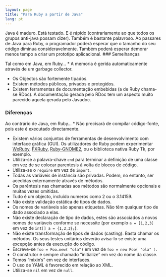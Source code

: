 ```yaml
---
layout: page
title: "Para Ruby a partir de Java"
lang: pt
---
```


 Java é maduro. Está testado. E é rápido (contrariamente ao que todos os grupos anti-java possam dizer). Também é bastante palavroso. Ao passares de Java para Ruby, o programador poderá esperar que o tamanho do seu código diminua consideravelmente. Também poderá esperar demorar menos tempo a criar um prototipo aplicacional. ### Semelhanças

 Tal como em Java, em Ruby… * A memoria é gerida automaticamente através de um garbage collector.
* Os Objectos são fortemente tipados.
* Existem métodos públicos, privados e protegidos.
* Existem ferramentas de documentação embebidas (a de Ruby chama-se
  RDoc). A documentação gerada pelo RDoc tem um aspecto muito parecido
  aquela gerada pelo Javadoc.

### Diferenças

 Ao contrário de Java, em Ruby… * Não precisará de compilar código-fonte, pois este é executado
  directamente.
* Existem vários conjuntos de ferramentas de desenvolvimento com
  interface gráfica (GUI). Os utilizadores de Ruby podem experimentar
  [WxRuby][1], [FXRuby][2], [Ruby-GNOME2][3], ou o biblioteca nativa
  Ruby Tk, por exemplo.
* Utiliza-se a palavra-chave `end` para terminar a definição de uma
  classe em vez de se colocar parentesis á volta de blocos de código.
* Utiliza-se o `require` em vez de `import`.
* Todas as variáveis de instância são privadas. Podem, no entanto, ser
  acedidas externamente através de métodos.
* Os parêntesis nas chamadas aos métodos são normalmente opcionais e
  muitas vezes omitidas.
* Tudo é um objecto, incluído numeros como 2 ou o 3.14159.
* Não existe validação estática de tipos de dados.
* Os nomes de variáveis são apenas etiquetas. Não têm qualquer tipo de
  dado associado a elas.
* Não existe declaração de tipo de dados, estes são associados a novos
  nomes de variáveis conforme se necessite (por exemplo `a = [1,2,3]` em
  vez de `int[] a = {1,2,3};`).
* Não existe transformação de tipos de dados (casting). Basta chamar os
  métodos. Os seus testes unitários deverão avisa-lo se existe uma
  excepção antes da execução do código.
* Escreve-se `foo = Foo.new( "ola")` em vez de `foo = new Foo( "ola" )`.
* O construtor é sempre chamado “initialize” em vez do nome da classe.
* Temos “mixin’s” em vez de interfaces.
* O uso de YAML é favorecido em relação ao XML.
* Utiliza-se `nil` em vez de `null`.



[1]: http://wxruby.rubyforge.org/wiki/wiki.pl
[2]: http://www.fxruby.org/
[3]: http://ruby-gnome2.sourceforge.jp/
